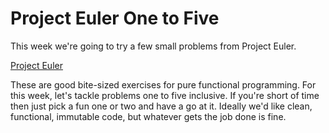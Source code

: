 # Project Euler One to Five

This week we're going to try a few small problems from Project Euler.

[Project Euler](https://projecteuler.net/archives)

These are good bite-sized exercises for pure functional programming. For this week, let's tackle problems one to five
inclusive. If you're short of time then just pick a fun one or two and have a go at it. Ideally we'd like clean,
functional, immutable code, but whatever gets the job done is fine.
